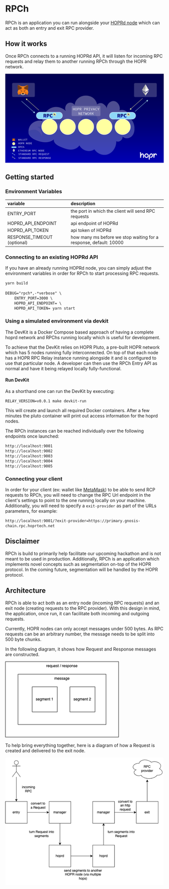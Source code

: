 # RPCh

RPCh is an application you can run alongside your [HOPRd node](https://docs.hoprnet.org/v1.85/about-hopr) which can act as both an entry and exit RPC provider.

## How it works

Once RPCh connects to a running HOPRd API, it will listen for incoming RPC requests and relay them to another running RPCh through the HOPR network.

![Diagram of how RPCh works](./rpch-overview.png "RPCh Overview")

## Getting started

### Environment Variables

| variable                    | description                                                       |
| :-------------------------- | :---------------------------------------------------------------- |
| ENTRY_PORT                  | the port in which the client will send RPC requests               |
| HOPRD_API_ENDPOINT          | api endpoint of HOPRd                                             |
| HOPRD_API_TOKEN             | api token of HOPRd                                                |
| RESPONSE_TIMEOUT (optional) | how many ms before we stop waiting for a response, default: 10000 |

### Connecting to an existing HOPRd API

If you have an already running HOPRd node, you can simply adjust the environment variables in order for RPCh to start processing RPC requests.

```terminal
yarn build

DEBUG="rpch*,-*verbose" \
    ENTRY_PORT=3000 \
    HOPRD_API_ENDPOINT= \
    HOPRD_API_TOKEN= yarn start
```

### Using a simulated environment via devkit

The DevKit is a Docker Compose based approach of having a complete hoprd network
and RPChs running locally which is useful for development.

To achieve that the DevKit relies on HOPR Pluto, a pre-built HOPR network which
has 5 nodes running fully interconnected. On top of that each node has a HOPR
RPC Relay instance running alongside it and is configured to use that particular
node. A developer can then use the RPCh Entry API as normal and have
it being relayed locally fully-functional.

#### Run DevKit

As a shorthand one can run the DevKit by executing:

```
RELAY_VERSION=v0.0.1 make devkit-run
```

This will create and launch all required Docker containers. After a few minutes
the pluto container will print out access information for the hoprd nodes.

The RPCh instances can be reached individually over the following
endpoints once launched:

```
http://localhost:9001
http://localhost:9002
http://localhost:9003
http://localhost:9004
http://localhost:9005
```

### Connecting your client

In order for your client (ex: wallet like [MetaMask](https://metamask.io/)) to be able to send RCP requests to RPCh, you will need to change the RPC Url endpoint in the client's settings to point to the one running locally on your machine.
Additionally, you will need to specify a `exit-provider` as part of the URLs parameters, for example:

```
http://localhost:9001/?exit-provider=https://primary.gnosis-chain.rpc.hoprtech.net
```

## Disclaimer

RPCh is build to primarily help facilitate our upcoming hackathon and is not meant to be used in production.
Additionally, RPCh is an application which implements novel concepts such as segmentation on-top of the HOPR protocol. In the coming future, segmentation will be handled by the HOPR protocol.

## Architecture

RPCh is able to act both as an entry node (incoming RPC requests) and an exit node (creating requests to the RPC provider). With this design in mind, the application, once run, it can facilitate both incoming and outgoing requests.

Currently, HOPR nodes can only accept messages under 500 bytes. As RPC requests can be an arbitrary number, the message needs to be split into 500 byte chunks.

In the following diagram, it shows how Request and Response messages are constructed.

![Diagram of how Requests and Responses are created](./rpch-architecture-message.png "RPCh Message")

To help bring everything together, here is a diagram of how a Request is created and delivered to the exit node.

![Diagram of a Request flows through RPChs](./rpch-architecture-one-way-request.png "RPCh Request")
